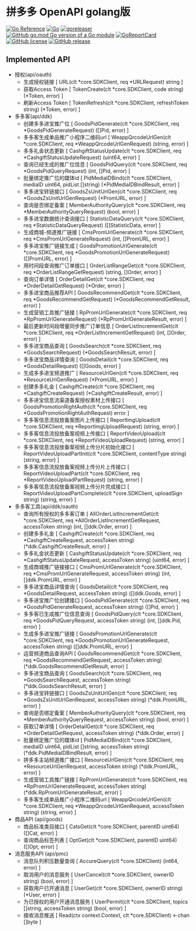 # 拼多多 OpenAPI golang版

[![Go Reference](https://pkg.go.dev/badge/github.com/xiangwork/openpdd.svg)](https://pkg.go.dev/github.com/xiangwork/openpdd)
[![Go](https://github.com/xiangwork/openpdd/actions/workflows/go.yml/badge.svg)](https://github.com/xiangwork/openpdd/actions/workflows/go.yml)
[![goreleaser](https://github.com/xiangwork/openpdd/actions/workflows/goreleaser.yml/badge.svg)](https://github.com/xiangwork/openpdd/actions/workflows/goreleaser.yml)
[![GitHub go.mod Go version of a Go module](https://img.shields.io/github/go-mod/go-version/bububa/openpdd.svg)](https://github.com/xiangwork/openpdd)
[![GoReportCard](https://goreportcard.com/badge/github.com/xiangwork/openpdd)](https://goreportcard.com/report/github.com/xiangwork/openpdd)
[![GitHub license](https://img.shields.io/github/license/bububa/openpdd.svg)](https://github.com/xiangwork/openpdd/blob/master/LICENSE)
[![GitHub release](https://img.shields.io/github/release/bububa/openpdd.svg)](https://github.com/xiangwork/openpdd/releases/)


## Implemented API

- 授权(api/oauth)
  - 生成授权链接 [ URL(clt *core.SDKClient, req *URLRequest) string ]
  - 获取Access Token [ TokenCreate(clt *core.SDKClient, code string) (*Token, error) ]
  - 刷新Access Token [ TokenRefresh(clt *core.SDKClient, refreshToken string) (*Token, error) ]
- 多多客(api/ddk)
  - 创建多多进宝推广位 [ GoodsPidGenerate(clt *core.SDKClient, req *GoodsPidGenerateRequest) ([]Pid, error) ]
  - 多多客生成单品推广小程序二维码url [ WeappQrcodeUrlGen(clt *core.SDKClient, req *WeappQrcodeUrlGenRequest) (string, error) ]
  - 多多礼金状态更新 [ CashgiftStatusUpdate(clt *core.SDKClient, req *CashgiftStatusUpdateRequest) (uint64, error) ]
  - 查询已经生成的推广位信息 [ GoodsPidQuery(clt *core.SDKClient, req *GoodsPidQueryRequest) (int, []Pid, error) ]
  - 批量绑定推广位的媒体id [ PidMediaIDBind(clt *core.SDKClient, mediaID uint64, pidList []string) (*PidMediaIDBindResult, error) ]
  - 多多进宝转链接口 [ GoodsZsUnitUrlGen(clt *core.SDKClient, req *GoodsZsUnitUrlGenRequest) (*PromURL, error) ]
  - 查询是否绑定备案 [ MemberAuthorityQuery(clt *core.SDKClient, req *MemberAuthorityQueryRequest) (bool, error) ]
  - 多多进宝数据统计查询接口 [ StatisticDataQuery(clt *core.SDKClient, req *StatisticDataQueryRequest) ([]StatisticData, error) ]
  - 生成商城-频道推广链接 [ CmsPromUrlGenerate(clt *core.SDKClient, req *CmsPromUrlGenerateRequest) (int, []PromURL, error) ]
  - 多多进宝推广链接生成 [ GoodsPromotionUrlGenerate(clt *core.SDKClient, req *GoodsPromotionUrlGenerateRequest) ([]PromURL, error) ]
  - 用时间段查询推广订单接口 [ OrderListRangeGet(clt *core.SDKClient, req *OrderListRangeGetRequest) (string, []Order, error) ]
  - 查询订单详情 [ OrderDetailGet(clt *core.SDKClient, req *OrderDetailGetRequest) (*Order, error) ]
  - 多多进宝商品推荐API [ GoodsRecommendGet(clt *core.SDKClient, req *GoodsRecommendGetRequest) (*GoodsRecommendGetResult, error) ]
  - 生成营销工具推广链接 [ RpPromUrlGenerate(clt *core.SDKClient, req *RpPromUrlGenerateRequest) (*RpPromUrlGenerateResult, error) ]
  - 最后更新时间段增量同步推广订单信息 [ OrderListIncrementGet(clt *core.SDKClient, req *OrderListIncrementGetRequest) (int, []Order, error) ]
  - 多多进宝商品查询 [ GoodsSearch(clt *core.SDKClient, req *GoodsSearchRequest) (*GoodsSearchResult, error) ]
  - 多多进宝商品详情查询 [ GoodsDetail(clt *core.SDKClient, req *GoodsDetailRequest) ([]Goods, error) ]
  - 生成多多进宝频道推广 [ ResourceUrlGen(clt *core.SDKClient, req *ResourceUrlGenRequest) (*PromURL, error) ]
  - 创建多多礼金 [ CashgiftCreate(clt *core.SDKClient, req *CashgiftCreateRequest) (*CashgiftCreateResult, error) ]
  - 多多进宝信息流渠道备案授权素材上传接口 [ GoodsPromotionRightAuth(clt *core.SDKClient, req *GoodsPromotionRightAuthRequest) error ]
  - 多多客信息流投放备案图片上传接口 [ ReportImgUpload(clt *core.SDKClient, req *ReportImgUploadRequest) (string, error) ]
  - 多多客信息流投放备案视频上传接口 [ ReportVideoUpload(clt *core.SDKClient, req *ReportVideoUploadRequest) (string, error) ]
  - 多多客信息流投放备案视频上传分片初始化接口 [ ReportVideoUploadPartInit(clt *core.SDKClient, contentType string) (string, error) ]
  - 多多客信息流投放备案视频上传分片上传接口 [ ReportVideoUploadPart(clt *core.SDKClient, req *ReportVideoUploadPartRequest) (string, error) ]
  - 多多客信息流投放备案视频上传分片完成接口 [ ReportVideoUploadPartComplete(clt *core.SDKClient, uploadSign string) (string, error) ]
- 多多客工具(api/ddk/oauth)
  - 查询所有授权的多多客订单 [ AllOrderListIncrementGet(clt *core.SDKClient, req *AllOrderListIncrementGetRequest, accessToken string) (int, []ddk.Order, error) ]
  - 创建多多礼金 [ CashgiftCreate(clt *core.SDKClient, req *CashgiftCreateRequest, accessToken string) (*ddk.CashgiftCreateResult, error) ]
  - 多多礼金状态更新 [ CashgiftStatusUpdate(clt *core.SDKClient, req *CashgiftStatusUpdateRequest, accessToken string) (uint64, error) ]
  - 生成商城推广链接接口 [ CmsPromUrlGenerate(clt *core.SDKClient, req *CmsPromUrlGenerateRequest, accessToken string) (int, []ddk.PromURL, error) ]
  - 多多进宝商品详情查询 [ GoodsDetail(clt *core.SDKClient, req *GoodsDetailRequest, accessToken string) ([]ddk.Goods, error) ]
  - 多多进宝推广位创建接口 [ GoodsPidGenerate(clt *core.SDKClient, req *GoodsPidGenerateRequest, accessToken string) ([]Pid, error) ]
  - 多多客已生成推广位信息查询 [ GoodsPidQuery(clt *core.SDKClient, req *GoodsPidQueryRequest, accessToken string) (int, []ddk.Pid, error) ]
  - 生成多多进宝推广链接 [ GoodsPromotionUrlGenerate(clt *core.SDKClient, req *GoodsPromotionUrlGenerateRequest, accessToken string) ([]ddk.PromURL, error) ]
  - 运营频道商品查询API [ GoodsRecommendGet(clt *core.SDKClient, req *GoodsRecommendGetRequest, accessToken string) (*ddk.GoodsRecommendGetResult, error) ]
  - 多多进宝商品查询 [ GoodsSearch(clt *core.SDKClient, req *GoodsSearchRequest, accessToken string) (*ddk.GoodsSearchResult, error) ]
  - 多多进宝转链接口 [ GoodsZsUnitUrlGen(clt *core.SDKClient, req *GoodsZsUnitUrlGenRequest, accessToken string) (*ddk.PromURL, error) ]
  - 查询是否绑定备案 [ MemberAuthorityQuery(clt *core.SDKClient, req *MemberAuthorityQueryRequest, accessToken string) (bool, error) ]
  - 获取订单详情 [ OrderDetailGet(clt *core.SDKClient, req *OrderDetailGetRequest, accessToken string) (*ddk.Order, error) ]
  - 批量绑定推广位的媒体id [ PidMediaIDBind(clt *core.SDKClient, mediaID uint64, pidList []string, accessToken string) (*ddk.PidMediaIDBindResult, error) ]
  - 拼多多主站频道推广接口 [ ResourceUrlGen(clt *core.SDKClient, req *ResourceUrlGenRequest, accessToken string) (*ddk.PromURL, error) ]
  - 生成营销工具推广链接 [ RpPromUrlGenerate(clt *core.SDKClient, req *RpPromUrlGenerateRequest, accessToken string) (*ddk.RpPromUrlGenerateResult, error) ]
  - 多多客生成单品推广小程序二维码url [ WeappQrcodeUrlGen(clt *core.SDKClient, req *WeappQrcodeUrlGenRequest, accessToken string) (string, error) ]
- 商品API (api/goods)
  - 商品标准类目接口 [ CatsGet(clt *core.SDKClient, parentID uint64) ([]Cat, error) ]
  - 查询商品标签列表 [ OptGet(clt *core.SDKClient, parentID uint64) ([]Opt, error) ]
- 消息服务API (api/pmc)
  - 消息队列积压数量查询 [ AccureQuery(clt *core.SDKClient) (int64, error) ]
  - 取消用户的消息服务 [ UserCancel(clt *core.SDKClient, ownerID string) (bool, error) ]
  - 获取用户已开通消息 [ UserGet(clt *core.SDKClient, ownerID string) (*User, error) ]
  - 为已授权的用户开通消息服务 [ UserPermit(clt *core.SDKClient, topics []string, accessToken string) (bool, error) ]
  - 接收消息推送 [ Read(ctx context.Context, clt *core.SDKClient) <-chan []byte ]

